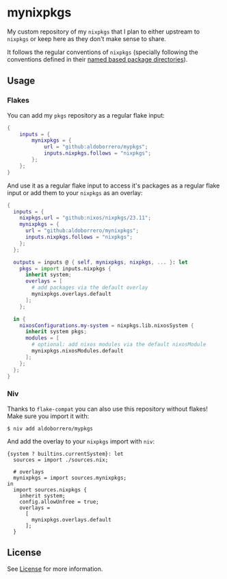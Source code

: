 # mynixpkgs

My custom repository of my `nixpkgs` that I plan to either upstream to `nixpkgs` or keep here as they don't make sense to share.

It follows the regular conventions of `nixpkgs` (specially following the conventions defined in their [named based package directories](https://github.com/NixOS/nixpkgs/tree/master/pkgs/by-name)).

## Usage

### Flakes

You can add my `pkgs` repository as a regular flake input:

```nix
{
    inputs = {
        mynixpkgs = {
            url = "github:aldoborrero/mypkgs";
            inputs.nixpkgs.follows = "nixpkgs";
        };
    };
}
```

And use it as a regular flake input to access it's packages as a regular flake input or add them to your `nixpkgs` as an overlay:

```nix
{
  inputs = {
    nixpkgs.url = "github:nixos/nixpkgs/23.11";
    mynixpkgs = {
      url = "github:aldoborrero/mynixpkgs";
      inputs.nixpkgs.follows = "nixpkgs";
    };
  };

  outputs = inputs @ { self, mynixpkgs, nixpkgs, ... }: let
    pkgs = import inputs.nixpkgs {
      inherit system;
      overlays = [
        # add packages via the default overlay
        mynixpkgs.overlays.default
      ];
    };

  in {
    nixosConfigurations.my-system = nixpkgs.lib.nixosSystem {
      inherit system pkgs;
      modules = [
        # optional: add nixos modules via the default nixosModule
        mynixpkgs.nixosModules.default
      ];
    };
  };
}
```

### Niv

Thanks to `flake-compat` you can also use this repository without flakes! Make sure you import it with:

```console
$ niv add aldoborrero/mypkgs
```

And add the overlay to your `nixpkgs` import with `niv`:

```console
{system ? builtins.currentSystem}: let
  sources = import ./sources.nix;

  # overlays
  mynixpkgs = import sources.mynixpkgs;
in
  import sources.nixpkgs {
    inherit system;
    config.allowUnfree = true;
    overlays =
      [
        mynixpkgs.overlays.default
      ];
  }
```

## License

See [License](./LICENSE) for more information.
